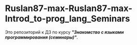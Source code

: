 # Ruslan87-max-Ruslan87-max-Introd_to-prog_lang_Seminars

Это репозиторий к ДЗ по курсу ___"Знакомство с языками программирования (семинары)"___.
